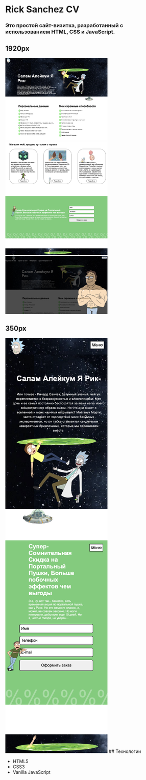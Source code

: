 # Rick Sanchez CV

### Это простой сайт-визитка, разработанный с использованием HTML, CSS и JavaScript.
## 1920px
<img src="./images/bg/first.png" style="max-width:320px;" />
<img src="./images/bg/second.png" style="max-width:320px;" />
<img src="./images/bg/burger.png" style="max-width:320px;" />

## 350px
<img src="./images/bg/minibot.png" style="max-width:320px;" />
<img src="./images/bg/minibott.png" style="max-width:320px;" />
## Технологии

- HTML5
- CSS3
- Vanilla JavaScript
